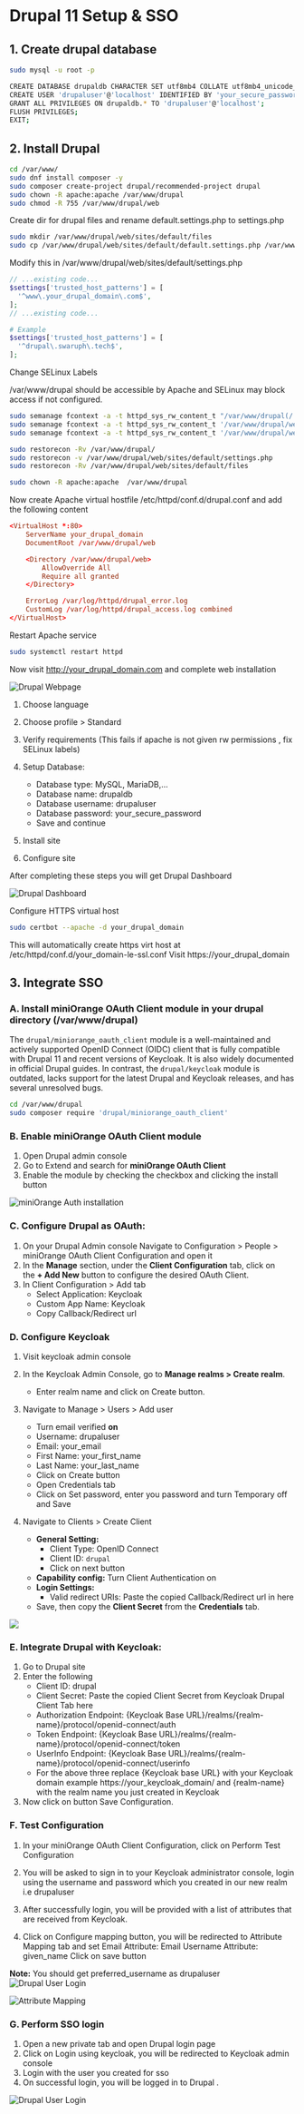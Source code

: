 # Drupal 11 Setup & SSO

## 1. Create drupal database

```bash
sudo mysql -u root -p

CREATE DATABASE drupaldb CHARACTER SET utf8mb4 COLLATE utf8mb4_unicode_ci;
CREATE USER 'drupaluser'@'localhost' IDENTIFIED BY 'your_secure_password';
GRANT ALL PRIVILEGES ON drupaldb.* TO 'drupaluser'@'localhost';
FLUSH PRIVILEGES;
EXIT;
```

## 2. Install Drupal

```bash
cd /var/www/
sudo dnf install composer -y
sudo composer create-project drupal/recommended-project drupal
sudo chown -R apache:apache /var/www/drupal
sudo chmod -R 755 /var/www/drupal/web
```

Create dir for drupal files and rename default.settings.php to settings.php

```bash
sudo mkdir /var/www/drupal/web/sites/default/files
sudo cp /var/www/drupal/web/sites/default/default.settings.php /var/www/drupal/web/sites/default/settings.php
```

Modify this in /var/www/drupal/web/sites/default/settings.php

```php
// ...existing code...
$settings['trusted_host_patterns'] = [
  '^www\.your_drupal_domain\.com$',
];
// ...existing code...

# Example
$settings['trusted_host_patterns'] = [
  '^drupal\.swaruph\.tech$',
];
```

Change SELinux Labels

/var/www/drupal should be accessible by Apache and SELinux may block access if not configured.

```bash
sudo semanage fcontext -a -t httpd_sys_rw_content_t "/var/www/drupal(/.*)?"
sudo semanage fcontext -a -t httpd_sys_rw_content_t '/var/www/drupal/web/sites/default/settings.php'
sudo semanage fcontext -a -t httpd_sys_rw_content_t '/var/www/drupal/web/sites/default/files'

sudo restorecon -Rv /var/www/drupal/
sudo restorecon -v /var/www/drupal/web/sites/default/settings.php
sudo restorecon -Rv /var/www/drupal/web/sites/default/files

sudo chown -R apache:apache  /var/www/drupal
```

Now create Apache virtual hostfile /etc/httpd/conf.d/drupal.conf and add the following content

```conf
<VirtualHost *:80>
    ServerName your_drupal_domain
    DocumentRoot /var/www/drupal/web

    <Directory /var/www/drupal/web>
        AllowOverride All
        Require all granted
    </Directory>

    ErrorLog /var/log/httpd/drupal_error.log
    CustomLog /var/log/httpd/drupal_access.log combined
</VirtualHost>
```

Restart Apache service

```bash
sudo systemctl restart httpd
```

Now visit http://your_drupal_domain.com and complete web installation

![Drupal Webpage](./screenshots/03-images/drupal-web.png)

1. Choose language
2. Choose profile > Standard
3. Verify requirements (This fails if apache is not given rw permissions , fix SELinux labels)
4. Setup Database:

   - Database type: MySQL, MariaDB,...
   - Database name: drupaldb
   - Database username: drupaluser
   - Database password: your_secure_password
   - Save and continue

5. Install site
6. Configure site

After completing these steps you will get Drupal Dashboard

![Drupal Dashboard](./screenshots/03-images/drupal-homepage.png)

Configure HTTPS virtual host

```bash
sudo certbot --apache -d your_drupal_domain
```

This will automatically create https virt host at /etc/httpd/conf.d/your_domain-le-ssl.conf
Visit https://your_drupal_domain

## 3. Integrate SSO

### A. Install miniOrange OAuth Client module in your drupal directory (/var/www/drupal)

The `drupal/miniorange_oauth_client` module is a well-maintained and actively supported OpenID Connect (OIDC) client that is fully compatible with Drupal 11 and recent versions of Keycloak. It is also widely documented in official Drupal guides. In contrast, the `drupal/keycloak` module is outdated, lacks support for the latest Drupal and Keycloak releases, and has several unresolved bugs.

```bash
cd /var/www/drupal
sudo composer require 'drupal/miniorange_oauth_client'
```

### B. Enable **miniOrange OAuth Client** module

1. Open Drupal admin console
2. Go to Extend and search for **miniOrange OAuth Client**
3. Enable the module by checking the checkbox and clicking the install button

![miniOrange Auth installation](./screenshots/03-images/miniOrange-install.png)

### C. Configure Drupal as OAuth:

1. On your Drupal Admin console Navigate to Configuration > People > miniOrange OAuth Client Configuration and open it
2. In the **Manage** section, under the **Client Configuration** tab, click on the **+ Add New** button to configure the desired OAuth Client.
3. In Client Configuration > Add tab
   - Select Application: Keycloak
   - Custom App Name: Keycloak
   - Copy Callback/Redirect url

### D. Configure Keycloak

1. Visit keycloak admin console
2. In the Keycloak Admin Console, go to **Manage realms > Create realm**.
   - Enter realm name and click on Create button.
3. Navigate to Manage > Users > Add user

   - Turn email verified **on**
   - Username: drupaluser
   - Email: your_email
   - First Name: your_first_name
   - Last Name: your_last_name
   - Click on Create button
   - Open Credentials tab
   - Click on Set password, enter you password and turn Temporary off and Save

4. Navigate to Clients > Create Client
   - **General Setting:**
     - Client Type: OpenID Connect
     - Client ID: `drupal`
     - Click on next button
   - **Capability config:** Turn Client Authentication on
   - **Login Settings:**
     - Valid redirect URIs: Paste the copied Callback/Redirect url in here
   - Save, then copy the **Client Secret** from the **Credentials** tab.

![](./screenshots/03-images/drupal-client.png)

### E. Integrate Drupal with Keycloak:

1. Go to Drupal site
2. Enter the following
   - Client ID: drupal
   - Client Secret: Paste the copied Client Secret from Keycloak Drupal Client Tab here
   - Authorization Endpoint: {Keycloak Base URL}/realms/{realm-name}/protocol/openid-connect/auth
   - Token Endpoint: {Keycloak Base URL}/realms/{realm-name}/protocol/openid-connect/token
   - UserInfo Endpoint: {Keycloak Base URL}/realms/{realm-name}/protocol/openid-connect/userinfo
   - For the above three replace {Keycloak base URL} with your Keycloak domain example https://your_keycloak_domain/ and {realm-name} with the realm name you just created in Keycloak
3. Now click on button Save Configuration.

### F. Test Configuration

1. In your miniOrange OAuth Client Configuration, click on Perform Test Configuration
2. You will be asked to sign in to your Keycloak administrator console, login using the username and password which you created in our new realm i.e drupaluser

3. After successfully login, you will be provided with a list of attributes that are received from Keycloak.
4. Click on Configure mapping button, you will be redirected to Attribute Mapping tab and set
   Email Attribute: Email
   Username Attribute: given_name
   Click on save button

**Note:** You should get preferred_username as drupaluser
![Drupal User Login](./screenshots/03-images/test-configuration.png)

![Attribute Mapping](./screenshots/03-images/attribute-mapping.png)

### G. Perform SSO login

1. Open a new private tab and open Drupal login page
2. Click on Login using keycloak, you will be redirected to Keycloak admin console
3. Login with the user you created for sso
4. On successful login, you will be logged in to Drupal .

![Drupal User Login](./screenshots/03-images/drupaluser-login.png)
